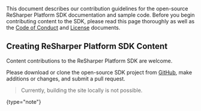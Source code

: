 [//]: # (title: Contributing to the ReSharper Platform SDK)

<!-- Copyright 2000-2020 JetBrains s.r.o. and other contributors. Use of this source code is governed by the Apache 2.0 license that can be found in the LICENSE file. -->

This document describes our contribution guidelines for the open-source ReSharper Platform SDK documentation and sample code. Before you begin contributing content to the SDK, please read this page thoroughly as well as the [Code of Conduct](resharper-devguide_CODE_OF_CONDUCT.md) and [License](https://github.com/JetBrains/resharper-devguide/blob/master/LICENSE.txt) documents.

## Creating ReSharper Platform SDK Content

Content contributions to the ReSharper Platform SDK are welcome.

Please download or clone the open-source SDK project from [GitHub](https://github.com/JetBrains/resharper-devguide), make additions or changes, and submit a pull request.

> Currently, building the site locally is not possible.
>
{type="note"}
 
